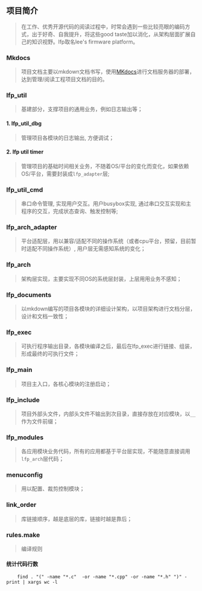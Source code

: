 ## 项目简介

> 在工作、优秀开源代码的阅读过程中，时常会遇到一些比较亮眼的编码方式，出于好奇、自我提升，将这些good taste加以消化，从架构层面扩展自己的知识视野。lfp取名lee's firmware platform。

### Mkdocs

> 项目文档主要以mkdown文档书写，使用[MKdocs](https://mkdocs.readthedocs.io/en/stable/)进行文档服务器的部署，达到管理/阅读工程项目文档的目的。

### lfp_util

> 基建部分，支撑项目的通用业务，例如日志输出等；

#### 1. lfp_util_dbg

> 管理项目各模块的日志输出, 方便调试；

#### 2. lfp util timer

> 管理项目的基础时间相关业务，不随着OS/平台的变化而变化，如果依赖OS/平台，需要封装成`lfp_adapter`层;

### lfp_util_cmd

> 串口命令管理, 实现用户交互。用户busybox实现, 通过串口交互实现和主程序的交互，完成状态查询、触发控制等;

### lfp_arch_adapter

> 平台适配层，用以兼容/适配不同的操作系统（或者cpu平台，预留，目前暂时适配不同操作系统）, 用户层无需感知系统的变化；

### lfp_arch

> 架构层实现，主要实现不同OS的系统层封装，上层用用业务不感知；

### lfp_documents

> 以mkdown编写的项目各模块的详细设计架构，以项目架构进行文档分层，设计和文档一致性；

### lfp_exec

> 可执行程序输出目录，各模块编译之后，最后在lfp_exec进行链接、组装，形成最终的可执行文件；

### lfp_main

> 项目主入口，各核心模块的注册启动；

### lfp_include

> 项目外部头文件，内部头文件不输出到次目录，直接存放在对应模块，以`__`作为文件前缀；

### lfp_modules

> 各应用模块业务代码，所有的应用都基于平台层实现，不能随意直接调用`lfp_arch`层代码；

### menuconfig

> 用以配置、裁剪控制模块；

### link_order

> 库链接顺序，越是底层的库，链接时越是靠后；

### rules.make

> 编译规则

#### 统计代码行数

```shell
    find . "(" -name "*.c"  -or -name "*.cpp" -or -name "*.h" ")" -print | xargs wc -l
```